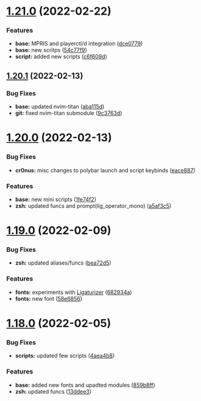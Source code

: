 # [1.21.0](https://github.com/umgbhalla/dotstow/compare/v1.20.1...v1.21.0) (2022-02-22)


### Features

* **base:** MPRIS and playerctl/d integration ([dce0779](https://github.com/umgbhalla/dotstow/commit/dce077976e28930ee8cab1fb8871fa76a5ebe24c))
* **base:** new scritps ([54c77f9](https://github.com/umgbhalla/dotstow/commit/54c77f948ac6417027ee7449adc0a6e0da5de7f9))
* **script:** added new scripts ([c6f609d](https://github.com/umgbhalla/dotstow/commit/c6f609d8fca8f99b1b1f3c009a96a8bcb02285b9))



## [1.20.1](https://github.com/umgbhalla/dotstow/compare/v1.20.0...v1.20.1) (2022-02-13)


### Bug Fixes

* **base:** updated nvim-titan ([aba115d](https://github.com/umgbhalla/dotstow/commit/aba115d39f7187f7182ff5275eeac3b7407fd93d))
* **git:** fixed nvim-titan submodule ([9c3763d](https://github.com/umgbhalla/dotstow/commit/9c3763d7dffc4974e3e3a851c305944292165f95))



# [1.20.0](https://github.com/umgbhalla/dotstow/compare/v1.19.0...v1.20.0) (2022-02-13)


### Bug Fixes

* **cr0nus:** misc changes to polybar launch and script keybinds ([eace887](https://github.com/umgbhalla/dotstow/commit/eace887f8558b7af35f78d1db4e01a71ba311015))


### Features

* **base:** new mini scripts ([1fe74f2](https://github.com/umgbhalla/dotstow/commit/1fe74f263ff6487d5aa9507f7997989abee3be9e))
* **zsh:** updated funcs and prompt(lig_operator_mono) ([a5af3c5](https://github.com/umgbhalla/dotstow/commit/a5af3c573ad08574c33d04692e0f970edc47001e))



# [1.19.0](https://github.com/umgbhalla/dotstow/compare/v1.18.0...v1.19.0) (2022-02-09)


### Bug Fixes

* **zsh:** updated aliases/funcs ([bea72d5](https://github.com/umgbhalla/dotstow/commit/bea72d5f1d1b0e8162a377959e577947295a440c))


### Features

* **fonts:** experiments with [Ligaturizer](https://github.com/ToxicFrog/Ligaturizer) ([682934a](https://github.com/umgbhalla/dotstow/commit/682934a5f637c259a87753df8772ddfba6a7bee2))
* **fonts:** new font ([58e6856](https://github.com/umgbhalla/dotstow/commit/58e6856dbf918a74255844aaa64a169b3b1e690e))



# [1.18.0](https://github.com/umgbhalla/dotstow/compare/v1.17.5...v1.18.0) (2022-02-05)


### Bug Fixes

* **scripts:** updated few scripts ([4aea4b8](https://github.com/umgbhalla/dotstow/commit/4aea4b82b188bb06a1bbc57ff1c1b4ee4bf8b2ca))


### Features

* **base:** added new fonts and upadted modules ([859b8ff](https://github.com/umgbhalla/dotstow/commit/859b8ffef5fef6932d8ad269dfc92196e28bba4c))
* **zsh:** updated funcs ([13ddee3](https://github.com/umgbhalla/dotstow/commit/13ddee3edb48079e02cc68a017addc7d2c2a8352))



